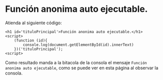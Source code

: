 <script type="text/javascript" src="../js/jquery.snippet.js"></script>
<link rel="stylesheet" type="text/css" href="../css/jquery.snippet.css" />
<link rel="stylesheet" type="text/css" href="../css/style.css" />
<script language="Javascript"  type="text/javascript">
$(function() {
	$("pre").snippet("javascript", {style:'darkness'});
});
</script>

<h1 id='tituloPrincipal'>Función anonima auto ejecutable.</h1>

Atienda al siguiente código:

	<h1 id='tituloPrincipal'>Función anonima auto ejecutable.</h1>
	<script>
		(function (id){
			console.log(document.getElementById(id).innerText)
		})('tituloPrincipal');
	<script>

Como resultado manda a la bitacola de la consola el mensaje `Función anonima auto ejecutable`, como se puede ver en esta página al observar la consola.


<script language="Javascript"  type="text/javascript">
(function (id){
    console.log(document.getElementById('tituloPrincipal').innerHTML);
})('tituloPrincipal');
</script>
